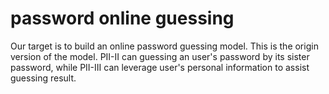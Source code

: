 # password online guessing
Our target is to build an online password guessing model. 
This is the origin version of the model. PII-II can guessing an user's password by its sister password, 
while PII-III can leverage user's personal information to assist guessing result.
